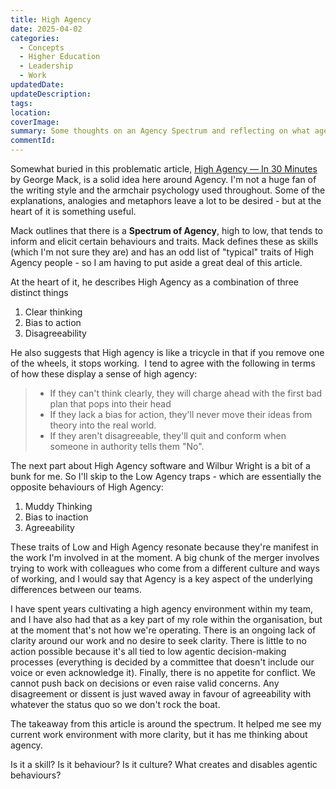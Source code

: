 ```yaml
---
title: High Agency
date: 2025-04-02
categories:
  - Concepts
  - Higher Education
  - Leadership
  - Work
updatedDate: 
updateDescription: 
tags: 
location: 
coverImage: 
summary: Some thoughts on an Agency Spectrum and reflecting on what agency means for me and my work.
commentId:
---
```

Somewhat buried in this problematic article, [High Agency — In 30 Minutes](https://www.highagency.com/?__readwiseLocation=) by George Mack, is a solid idea here around Agency. I'm not a huge fan of the writing style and the armchair psychology used throughout. Some of the explanations, analogies and metaphors leave a lot to be desired - but at the heart of it is something useful.

Mack outlines that there is a **Spectrum of Agency**, high to low, that tends to inform and elicit certain behaviours and traits. Mack defines these as skills (which I'm not sure they are) and has an odd list of "typical" traits of High Agency people - so I am having to put aside a great deal of this article.

At the heart of it, he describes High Agency as a combination of three distinct things
1. Clear thinking 
2. Bias to action
3. Disagreeability 

He also suggests that High agency is like a tricycle in that if you remove one of the wheels, it stops working.  I tend to agree with the following in terms of how these display a sense of high agency: 

> - If they can't think clearly, they will charge ahead with the first bad plan that pops into their head
> - If they lack a bias for action, they'll never move their ideas from theory into the real world.
> - If they aren't disagreeable, they'll quit and conform when someone in authority tells them "No".

The next part about High Agency software and Wilbur Wright is a bit of a bunk for me. So I'll skip to the Low Agency traps - which are essentially the opposite behaviours of High Agency: 
1. Muddy Thinking
2. Bias to inaction
3. Agreeability

These traits of Low and High Agency resonate because they're manifest in the work I'm involved in at the moment. A big chunk of the merger involves trying to work with colleagues who come from a different culture and ways of working, and I would say that Agency is a key aspect of the underlying differences between our teams. 

I have spent years cultivating a high agency environment within my team, and I have also had that as a key part of my role within the organisation, but at the moment that's not how we're operating. There is an ongoing lack of clarity around our work and no desire to seek clarity. There is little to no action possible because it's all tied to low agentic decision-making processes (everything is decided by a committee that doesn't include our voice or even acknowledge it). Finally, there is no appetite for conflict. We cannot push back on decisions or even raise valid concerns. Any disagreement or dissent is just waved away in favour of agreeability with whatever the status quo so we don't rock the boat. 

The takeaway from this article is around the spectrum. It helped me see my current work environment with more clarity, but it has me thinking about agency. 

Is it a skill? Is it behaviour? Is it culture? What creates and disables agentic behaviours?